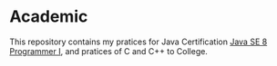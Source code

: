 # Academic

This repository contains my pratices for Java Certification [Java SE 8 Programmer I](http://education.oracle.com/pls/web_prod-plq-dad/db_pages.getpage?page_id=5001&get_params=p_exam_id:1Z0-808), and pratices of C and C++ to College.

